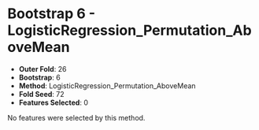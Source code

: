 # Bootstrap 6 - LogisticRegression_Permutation_AboveMean

- **Outer Fold**: 26
- **Bootstrap**: 6
- **Method**: LogisticRegression_Permutation_AboveMean
- **Fold Seed**: 72
- **Features Selected**: 0

No features were selected by this method.
